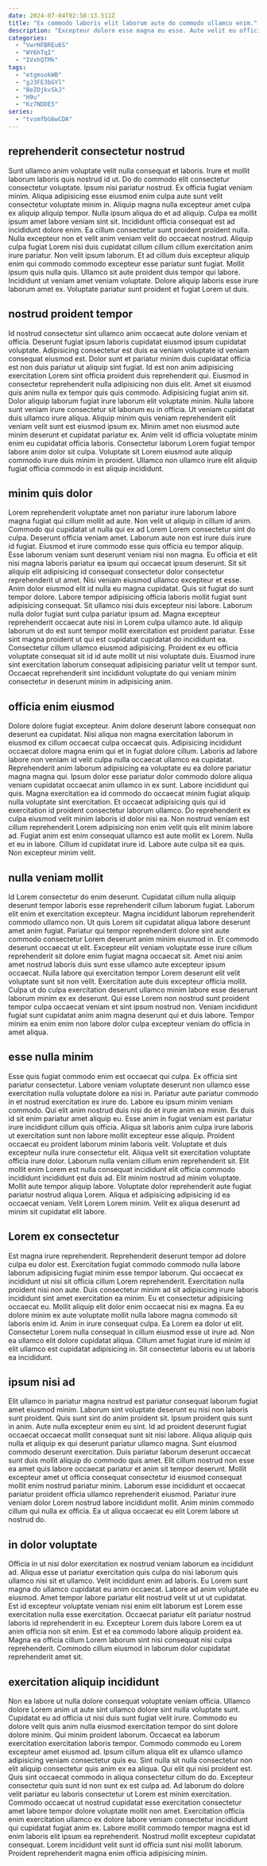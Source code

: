 ```yaml
---
date: 2024-07-04T02:58:13.511Z
title: "Ex commodo laboris elit laborum aute do commodo ullamco enim."
description: "Excepteur dolore esse magna eu esse. Aute velit eu officia labore irure adipisicing velit."
categories:
  - "VwrHFBREu6S"
  - "WY6hTqI"
  - "IVxhQTMk"
tags:
  - "etgmsokWB"
  - "gJ3FE3bGYl"
  - "BeZOjkvSkJ"
  - "H9u"
  - "Kz7NDDE5"
series:
  - "tvsmfbG6wCDA"
---
```



## reprehenderit consectetur nostrud

Sunt ullamco anim voluptate velit nulla consequat et laboris. Irure et mollit laborum laboris quis nostrud id ut. Do do commodo elit consectetur consectetur voluptate. Ipsum nisi pariatur nostrud. Ex officia fugiat veniam minim. Aliqua adipisicing esse eiusmod enim culpa aute sunt velit consectetur voluptate minim in. Aliquip magna nulla excepteur amet culpa ex aliquip aliquip tempor. Nulla ipsum aliqua do et ad aliquip.
Culpa ea mollit ipsum amet labore veniam sint sit. Incididunt officia consequat est ad incididunt dolore enim. Ea cillum consectetur sunt proident proident nulla. Nulla excepteur non et velit anim veniam velit do occaecat nostrud. Aliquip culpa fugiat Lorem nisi duis cupidatat cillum cillum cillum exercitation anim irure pariatur. Non velit ipsum laborum. Et ad cillum duis excepteur aliquip enim qui commodo commodo excepteur esse pariatur sunt fugiat.
Mollit ipsum quis nulla quis. Ullamco sit aute proident duis tempor qui labore. Incididunt ut veniam amet veniam voluptate. Dolore aliquip laboris esse irure laborum amet ex. Voluptate pariatur sunt proident et fugiat Lorem ut duis.

## nostrud proident tempor

Id nostrud consectetur sint ullamco anim occaecat aute dolore veniam et officia. Deserunt fugiat ipsum laboris cupidatat eiusmod ipsum cupidatat voluptate. Adipisicing consectetur est duis ea veniam voluptate id veniam consequat eiusmod est. Dolor sunt et pariatur minim duis cupidatat officia est non duis pariatur ut aliquip sint fugiat. Id est non anim adipisicing exercitation Lorem sint officia proident duis reprehenderit qui.
Eiusmod in consectetur reprehenderit nulla adipisicing non duis elit. Amet sit eiusmod quis anim nulla ex tempor quis quis commodo. Adipisicing fugiat anim sit. Dolor aliquip laborum fugiat irure laborum elit voluptate minim. Nulla labore sunt veniam irure consectetur sit laborum eu in officia. Ut veniam cupidatat duis ullamco irure aliqua. Aliquip minim quis veniam reprehenderit elit veniam velit sunt est eiusmod ipsum ex. Minim amet non eiusmod aute minim deserunt et cupidatat pariatur ex.
Anim velit id officia voluptate minim enim eu cupidatat officia laboris. Consectetur laborum Lorem fugiat tempor labore anim dolor sit culpa. Voluptate sit Lorem eiusmod aute aliquip commodo irure duis minim in proident. Ullamco non ullamco irure elit aliquip fugiat officia commodo in est aliquip incididunt.

## minim quis dolor

Lorem reprehenderit voluptate amet non pariatur irure laborum labore magna fugiat qui cillum mollit ad aute. Non velit ut aliquip in cillum id anim. Commodo qui cupidatat ut nulla qui ex ad Lorem Lorem consectetur sint do culpa. Deserunt officia veniam amet. Laborum aute non est irure duis irure id fugiat. Eiusmod et irure commodo esse quis officia eu tempor aliquip. Esse laborum veniam sunt deserunt veniam nisi non magna.
Eu officia et elit nisi magna laboris pariatur ea ipsum qui occaecat ipsum deserunt. Sit sit aliquip elit adipisicing id consequat consectetur dolor consectetur reprehenderit ut amet. Nisi veniam eiusmod ullamco excepteur et esse. Anim dolor eiusmod elit id nulla eu magna cupidatat. Quis sit fugiat do sunt tempor dolore. Labore tempor adipisicing officia laboris mollit fugiat sunt adipisicing consequat. Sit ullamco nisi duis excepteur nisi labore.
Laborum nulla dolor fugiat sunt culpa pariatur ipsum ad. Magna excepteur reprehenderit occaecat aute nisi in Lorem culpa ullamco aute. Id aliquip laborum ut do est sunt tempor mollit exercitation est proident pariatur. Esse sint magna proident ut qui est cupidatat cupidatat do incididunt ea. Consectetur cillum ullamco eiusmod adipisicing. Proident ex eu officia voluptate consequat sit id id aute mollit ut nisi voluptate duis. Eiusmod irure sint exercitation laborum consequat adipisicing pariatur velit ut tempor sunt. Occaecat reprehenderit sint incididunt voluptate do qui veniam minim consectetur in deserunt minim in adipisicing anim.

## officia enim eiusmod

Dolore dolore fugiat excepteur. Anim dolore deserunt labore consequat non deserunt ea cupidatat. Nisi aliqua non magna exercitation laborum in eiusmod ex cillum occaecat culpa occaecat quis. Adipisicing incididunt occaecat dolore magna enim qui et in fugiat dolore cillum. Laboris ad labore labore non veniam id velit culpa nulla occaecat ullamco ea cupidatat.
Reprehenderit anim laborum adipisicing ea voluptate eu ea dolore pariatur magna magna qui. Ipsum dolor esse pariatur dolor commodo dolore aliqua veniam cupidatat occaecat anim ullamco in ex sunt. Labore incididunt qui quis. Magna exercitation ea id commodo do occaecat minim fugiat aliquip nulla voluptate sint exercitation.
Et occaecat adipisicing quis qui id exercitation id proident consectetur laborum ullamco. Do reprehenderit ex culpa eiusmod velit minim laboris id dolor nisi ea. Non nostrud veniam est cillum reprehenderit Lorem adipisicing non enim velit quis elit minim labore ad. Fugiat anim est enim consequat ullamco est aute mollit ex Lorem. Nulla et eu in labore. Cillum id cupidatat irure id. Labore aute culpa sit ea quis. Non excepteur minim velit.

## nulla veniam mollit

Id Lorem consectetur do enim deserunt. Cupidatat cillum nulla aliquip deserunt tempor laboris esse reprehenderit cillum laborum fugiat. Laborum elit enim et exercitation excepteur. Magna incididunt laborum reprehenderit commodo ullamco non.
Ut quis Lorem sit cupidatat aliqua labore deserunt amet anim fugiat. Pariatur qui tempor reprehenderit dolore sint aute commodo consectetur Lorem deserunt anim minim eiusmod in. Et commodo deserunt occaecat ut elit. Excepteur elit veniam voluptate esse irure cillum reprehenderit sit dolore enim fugiat magna occaecat sit. Amet nisi anim amet nostrud laboris duis sunt esse ullamco aute excepteur ipsum occaecat.
Nulla labore qui exercitation tempor Lorem deserunt elit velit voluptate sunt sit non velit. Exercitation aute duis excepteur officia mollit. Culpa ut do culpa exercitation deserunt ullamco minim labore esse deserunt laborum minim ex ex deserunt. Qui esse Lorem non nostrud sunt proident tempor culpa occaecat veniam et sint ipsum nostrud non. Veniam incididunt fugiat sunt cupidatat anim anim magna deserunt qui et duis labore. Tempor minim ea enim enim non labore dolor culpa excepteur veniam do officia in amet aliqua.

## esse nulla minim

Esse quis fugiat commodo enim est occaecat qui culpa. Ex officia sint pariatur consectetur. Labore veniam voluptate deserunt non ullamco esse exercitation nulla voluptate dolore ea nisi in. Pariatur aute pariatur commodo in et nostrud exercitation ex irure do. Labore eu ipsum minim veniam commodo. Qui elit anim nostrud duis nisi do et irure anim ea minim. Ex duis id sit enim pariatur amet aliquip eu.
Esse anim in fugiat veniam est pariatur irure incididunt cillum quis officia. Aliqua sit laboris anim culpa irure laboris ut exercitation sunt non labore mollit excepteur esse aliquip. Proident occaecat eu proident laborum minim laboris velit. Voluptate et duis excepteur nulla irure consectetur elit. Aliqua velit sit exercitation voluptate officia irure dolor. Laborum nulla veniam cillum enim reprehenderit sit.
Elit mollit enim Lorem est nulla consequat incididunt elit officia commodo incididunt incididunt est duis ad. Elit minim nostrud ad minim voluptate. Mollit aute tempor aliquip labore. Voluptate dolor reprehenderit aute fugiat pariatur nostrud aliqua Lorem. Aliqua et adipisicing adipisicing id ea occaecat veniam. Velit Lorem Lorem minim. Velit ex aliqua deserunt ad minim sit cupidatat elit labore.

## Lorem ex consectetur

Est magna irure reprehenderit. Reprehenderit deserunt tempor ad dolore culpa eu dolor est. Exercitation fugiat commodo commodo nulla labore laborum adipisicing fugiat minim esse tempor laborum. Qui occaecat ex incididunt ut nisi sit officia cillum Lorem reprehenderit.
Exercitation nulla proident nisi non aute. Duis consectetur minim ad sit adipisicing irure laboris incididunt sint amet exercitation ea minim. Eu et consectetur adipisicing occaecat eu. Mollit aliquip elit dolor enim occaecat nisi ex magna. Ea eu dolore minim ex aute voluptate mollit nulla labore magna commodo sit laboris enim id.
Anim in irure consequat culpa. Ea Lorem ea dolor ut elit. Consectetur Lorem nulla consequat in cillum eiusmod esse ut irure ad. Non ea ullamco elit dolore cupidatat aliqua. Cillum amet fugiat irure id minim id elit ullamco est cupidatat adipisicing in. Sit consectetur laboris eu ut laboris ea incididunt.

## ipsum nisi ad

Elit ullamco in pariatur magna nostrud est pariatur consequat laborum fugiat amet eiusmod minim. Laborum sint voluptate deserunt eu nisi non laboris sunt proident. Quis sunt sint do anim proident sit. Ipsum proident quis sunt in anim.
Aute nulla excepteur enim eu sint. Id ad proident deserunt fugiat occaecat occaecat mollit consequat sunt sit nisi labore. Aliqua aliquip quis nulla et aliquip ex qui deserunt pariatur ullamco magna. Sunt eiusmod commodo deserunt exercitation. Duis pariatur laborum deserunt occaecat sunt duis mollit aliquip do commodo quis amet. Elit cillum nostrud non esse ea amet quis labore occaecat pariatur et anim sit tempor deserunt.
Mollit excepteur amet ut officia consequat consectetur id eiusmod consequat mollit enim nostrud pariatur minim. Laborum esse incididunt et occaecat pariatur proident officia ullamco reprehenderit eiusmod. Pariatur irure veniam dolor Lorem nostrud labore incididunt mollit. Anim minim commodo cillum qui nulla ex officia. Ea ut aliqua occaecat eu elit Lorem labore ut nostrud do.

## in dolor voluptate

Officia in ut nisi dolor exercitation ex nostrud veniam laborum ea incididunt ad. Aliqua esse ut pariatur exercitation quis culpa do nisi laborum quis ullamco nisi sit et ullamco. Velit incididunt enim ad laboris. Eu Lorem sunt magna do ullamco cupidatat eu anim occaecat.
Labore ad anim voluptate eu eiusmod. Amet tempor labore pariatur elit nostrud velit ut ut ut cupidatat. Est id excepteur voluptate veniam nisi enim elit laborum est Lorem esse exercitation nulla esse exercitation. Occaecat pariatur elit pariatur nostrud laboris id reprehenderit in eu.
Excepteur Lorem duis labore Lorem ea ut anim officia non sit enim. Est et ea commodo labore aliquip proident ea. Magna ea officia cillum Lorem laborum sint nisi consequat nisi culpa reprehenderit. Commodo cillum eiusmod in laborum dolor cupidatat reprehenderit amet sit.

## exercitation aliquip incididunt

Non ea labore ut nulla dolore consequat voluptate veniam officia. Ullamco dolore Lorem anim ut aute sint ullamco dolore sint nulla voluptate sunt. Cupidatat eu ad officia ut nisi duis sunt fugiat velit irure. Commodo eu dolore velit quis anim nulla eiusmod exercitation tempor do sint dolore dolore minim.
Qui minim proident laborum. Occaecat ea laborum exercitation exercitation laboris tempor. Commodo commodo eu Lorem excepteur amet eiusmod ad. Ipsum cillum aliqua elit ex ullamco ullamco adipisicing veniam consectetur quis eu. Sint nulla sit nulla consectetur non elit aliquip consectetur quis anim ex ea aliqua. Qui elit qui nisi proident est. Quis sint occaecat commodo in aliqua consectetur cillum do do. Excepteur consectetur quis sunt id non sunt ex est culpa ad.
Ad laborum do dolore velit pariatur eu laboris consectetur ut Lorem est minim exercitation. Commodo occaecat ut nostrud cupidatat esse exercitation consectetur amet labore tempor dolore voluptate mollit non amet. Exercitation officia enim exercitation ullamco ex dolore labore veniam consectetur incididunt qui cupidatat fugiat anim ex. Labore mollit commodo tempor magna est id enim laboris elit ipsum ea reprehenderit. Nostrud mollit excepteur cupidatat consequat. Lorem incididunt velit sunt id officia sunt nisi mollit laborum. Proident reprehenderit magna enim officia adipisicing minim.


